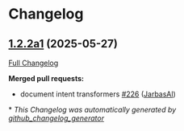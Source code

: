# Changelog

## [1.2.2a1](https://github.com/OpenVoiceOS/ovos-config/tree/1.2.2a1) (2025-05-27)

[Full Changelog](https://github.com/OpenVoiceOS/ovos-config/compare/1.2.1...1.2.2a1)

**Merged pull requests:**

- document intent transformers [\#226](https://github.com/OpenVoiceOS/ovos-config/pull/226) ([JarbasAl](https://github.com/JarbasAl))



\* *This Changelog was automatically generated by [github_changelog_generator](https://github.com/github-changelog-generator/github-changelog-generator)*
